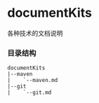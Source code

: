 # documentKits
各种技术的文档说明

### 目录结构 ###
    documentKits
    |--maven
    |    `--maven.md
    |--git
    |    `--git.md
